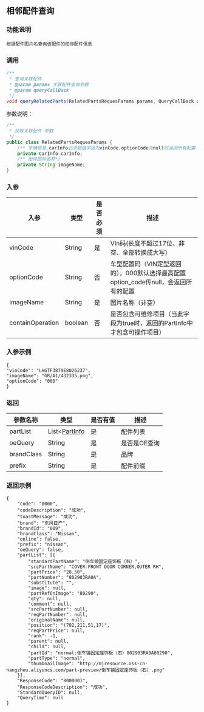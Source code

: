 ## 相邻配件查询
### 功能说明
    根据配件图片名查询该配件的相邻配件信息

### 调用

```java
/**
 * 查询关联配件
 * @param params 关联配件查询参数
 * @param queryCallBack
 */
void queryRelatedParts(RelatedPartsRequesParams params, QueryCallBack queryCallBack);
```

参数说明：

```java
/**
 * 获取关联配件 参数
 */
public class RelatedPartsRequesParams {
    /** 车辆信息,carInfo必须赋值字段为vinCode,optionCode为null时返回所有配置（高配激光大灯，低配卤素灯 全返回） */
    private CarInfo carInfo;
    /** 配件图片名称*/
    private String imageName;
}
```
### 入参
| 入参 | 类型 |是否必须|描述|
| --- | --- |----|----|
|vinCode|String |是|VIn码(长度不超过17位、非空、全部转换成大写)|
|optionCode|String |否|车型配置码（VIN定型返回的），000默认选择最高配置 option_code传null，会返回所有的配置|
|imageName|String |是|图片名称（非空）|
|containOperation|boolean |否|是否包含可维修项目（当此字段为true时，返回的PartInfo中才包含可操作项目）|

### 入参示例
```
{
"vinCode": "LHGTF3879E8026237",
"imageName": "GR/A1/432335.png",
"optionCode": "000"
}
```
### 返回
| 参数名称 | 类型|是否有值|描述|
| --- | --- |----|----|
|partList|List<[PartInfo](https://github.com/Eiffelyk/MJSdkDemo/blob/master/doc/model/partInfo.md)|是|配件列表|
|oeQuery|String|是|是否是OE查询|
|brandClass|String|是|品牌|
|prefix|String|是|配件前缀|



### 返回示例
```
{
	"code": "0000",
	"codeDescription": "成功",
	"toastMessage": "成功",
	"brand": "东风日产",
	"brandId": "009",
	"brandClass": "Nissan",
	"online": false,
	"prefix": "nissan",
	"oeQuery": false,
	"partList": [{
		"standardPartName": "倒车镜固定座饰板（右）",
		"srcPartName": "COVER-FRONT DOOR CORNER,OUTER RH",
		"partPrice": "28.50",
		"partNumber": "802903RA0A",
		"substitute": "",
		"image": null,
		"partRefOnImage": "80290",
		"qty": null,
		"comment": null,
		"srcPartNumber": null,
		"reqPartNumber": null,
		"originalName": null,
		"position": "(782,211,51,17)",
		"reqPartPrice": null,
		"rank": -1,
		"parent": null,
		"child": null,
		"partId": "normal:倒车镜固定座饰板（右）802903RA0A80290",
		"partType": "normal",
		"thumbnailImage": "http://mjresource.oss-cn-hangzhou.aliyuncs.com/part-preview/倒车镜固定座饰板（右）.png"
	}],
	"ResponseCode": "8000001",
	"ResponseCodeDescription": "成功",
	"StandardQueryID": null,
	"QueryTime": null
}
```